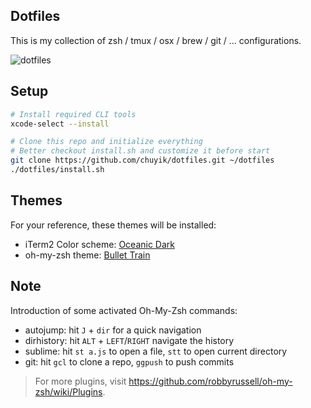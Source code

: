 Dotfiles
---
This is my collection of zsh / tmux / osx / brew / git / ... configurations.

![dotfiles](https://cloud.githubusercontent.com/assets/6262943/19597521/ba234cca-97c7-11e6-9f9f-473f103e1f6f.jpeg)

## Setup
```bash
# Install required CLI tools
xcode-select --install

# Clone this repo and initialize everything
# Better checkout install.sh and customize it before start
git clone https://github.com/chuyik/dotfiles.git ~/dotfiles
./dotfiles/install.sh
```

## Themes

For your reference, these themes will be installed:

- iTerm2 Color scheme: [Oceanic Dark](https://github.com/mhartington/oceanic-next-iterm)
- oh-my-zsh theme: [Bullet Train](https://github.com/caiogondim/bullet-train-oh-my-zsh-theme)

## Note

Introduction of some activated Oh-My-Zsh commands: 

- autojump: hit `J` + `dir` for a quick navigation
- dirhistory: hit `ALT` + `LEFT`/`RIGHT` navigate the history
- sublime: hit `st a.js` to open a file, `stt` to open current directory
- git: hit `gcl` to clone a repo, `ggpush` to push commits

> For more plugins, visit https://github.com/robbyrussell/oh-my-zsh/wiki/Plugins.
